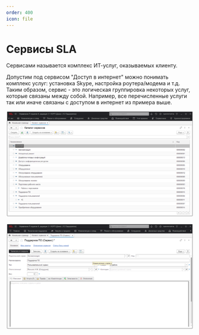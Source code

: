 ```yaml
---
order: 400
icon: file
---
```


# Сервисы SLA

Сервисами называется комплекс ИТ-услуг, оказываемых клиенту.

Допустим под сервисом "Доступ в интернет" можно понимать комплекс услуг: установка Skype, настройка роутера/модема и т.д. Таким образом, сервис - это логическая группировка некоторых услуг, которые связаны между собой. Например, все перечисленные услуги так или иначе связаны с доступом в интернет из примера выше.

![01_Сервисы](static/01_Сервисы.png)

![02_Сервисы](static/02_Сервисы.png)
